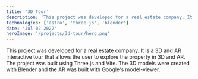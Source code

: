 ```yaml
---
title: '3D Tour'
description: 'This project was developed for a real estate company. It is a 3D and AR interactive tour that allows the user to explore the property in 3D and AR.'
technologies: ['astro', 'three.js', 'blender']
date: 'Jul 02 2022'
heroImage: '/projects/3d-tour/hero.png'
---
```


This project was developed for a real estate company. It is a 3D and AR interactive tour that allows the user to explore the property in 3D and AR. The project was built using Three.js and Vite. The 3D models were created with Blender and the AR was built with Google's model-viewer.
